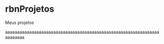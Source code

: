 # rbnProjetos
Meus projetos

aaaaaaaaaaaaaaaaaaaaaaaaaaaaaaaaaaaaaaaaaaaaaaaaaaaaaaaaaaaaaaaaaaaaaaaa
